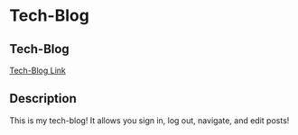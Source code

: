 <!-- DO THIS  -->

# Tech-Blog

## Tech-Blog

[Tech-Blog Link ](https://github.com/kevinlam11/tech-blog)

## Description

This is my tech-blog! It allows you sign in, log out, navigate, and edit posts!

